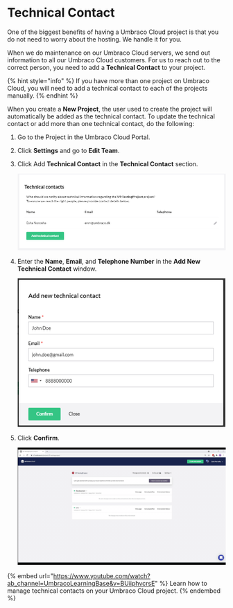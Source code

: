 # Technical Contact

One of the biggest benefits of having a Umbraco Cloud project is that you do not need to worry about the hosting. We handle it for you.

When we do maintenance on our Umbraco Cloud servers, we send out information to all our Umbraco Cloud customers. For us to reach out to the correct person, you need to add a **Technical Contact** to your project.

{% hint style="info" %}
If you have more than one project on Umbraco Cloud, you will need to add a technical contact to each of the projects manually.
{% endhint %}

When you create a **New Project**, the user used to create the project will automatically be added as the technical contact. To update the technical contact or add more than one technical contact, do the following:

1. Go to the Project in the Umbraco Cloud Portal.
2. Click **Settings** and go to **Edit Team**.
3.  Click Add **Technical Contact** in the **Technical Contact** section.

    ![Add technical contact](../../team-members/images/add-technical-contact.png)
4.  Enter the **Name**, **Email**, and **Telephone Number** in the **Add New Technical Contact** window.

    ![Add technical contact form](../../team-members/images/add-technical-contact-form.png)
5.  Click **Confirm**.

    ![Add technical contact fo](../../team-members/images/Technical-Contact.gif)

{% embed url="https://www.youtube.com/watch?ab_channel=UmbracoLearningBase&v=BUiiphvcrsE" %}
Learn how to manage technical contacts on your Umbraco Cloud project.
{% endembed %}
